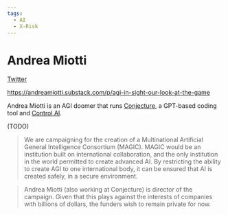 ```yaml
---
tags:
  - AI
  - X-Risk
---
```

# Andrea Miotti

[Twitter](https://twitter.com/_andreamiotti)


https://andreamiotti.substack.com/p/agi-in-sight-our-look-at-the-game

Andrea Miotti is an AGI doomer that runs [Conjecture](https://ccc.inc/), a GPT-based coding tool and [Control AI](https://controlai.com/about-us). 

(TODO)


>We are campaigning for the creation of a Multinational Artificial General Intelligence Consortium (MAGIC). MAGIC would be an institution built on international collaboration, and the only institution in the world permitted to create advanced AI. By restricting the ability to create AGI to one international body, it can be ensured that AI is created safely, in a secure environment.


> Andrea Miotti (also working at Conjecture) is director of the campaign. Given that this plays against the interests of companies with billions of dollars, the funders wish to remain private for now.

